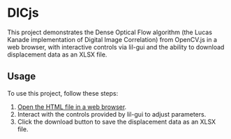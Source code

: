 # DICjs

This project demonstrates the Dense Optical Flow algorithm (the Lucas Kanade implementation of Digital Image Correlation) from OpenCV.js in a web browser, with interactive controls via lil-gui and the ability to download displacement data as an XLSX file.

## Usage

To use this project, follow these steps:

1. [Open the HTML file in a web browser](https://benjym.github.io/DICjs/).
2. Interact with the controls provided by lil-gui to adjust parameters.
3. Click the download button to save the displacement data as an XLSX file.